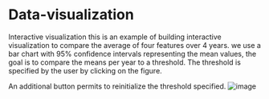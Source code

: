 # Data-visualization
Interactive visualization
this is an example of building interactive visualization to compare the average of four features over 4 years.
we use a bar chart with 95% confidence intervals representing the mean values, the goal is to compare the means per year to a threshold. The threshold is specified by the user by clicking on the figure. 

An additional button permits to reinitialize the threshold specified.
![image](https://user-images.githubusercontent.com/80227876/112022202-583dc180-8b32-11eb-83e9-4cc32dd5e31d.png)

